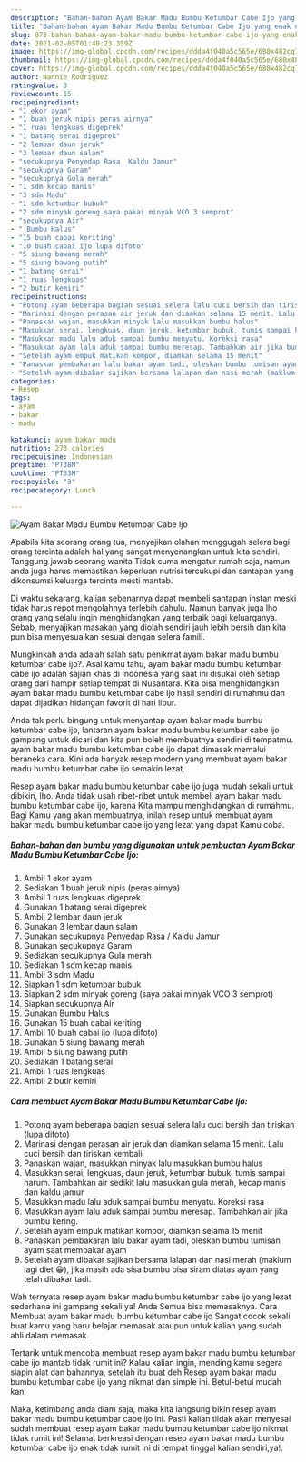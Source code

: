 ```yaml
---
description: "Bahan-bahan Ayam Bakar Madu Bumbu Ketumbar Cabe Ijo yang enak dan Mudah Dibuat"
title: "Bahan-bahan Ayam Bakar Madu Bumbu Ketumbar Cabe Ijo yang enak dan Mudah Dibuat"
slug: 873-bahan-bahan-ayam-bakar-madu-bumbu-ketumbar-cabe-ijo-yang-enak-dan-mudah-dibuat
date: 2021-02-05T01:40:23.359Z
image: https://img-global.cpcdn.com/recipes/ddda4f040a5c565e/680x482cq70/ayam-bakar-madu-bumbu-ketumbar-cabe-ijo-foto-resep-utama.jpg
thumbnail: https://img-global.cpcdn.com/recipes/ddda4f040a5c565e/680x482cq70/ayam-bakar-madu-bumbu-ketumbar-cabe-ijo-foto-resep-utama.jpg
cover: https://img-global.cpcdn.com/recipes/ddda4f040a5c565e/680x482cq70/ayam-bakar-madu-bumbu-ketumbar-cabe-ijo-foto-resep-utama.jpg
author: Nannie Rodriguez
ratingvalue: 3
reviewcount: 15
recipeingredient:
- "1 ekor ayam"
- "1 buah jeruk nipis peras airnya"
- "1 ruas lengkuas digeprek"
- "1 batang serai digeprek"
- "2 lembar daun jeruk"
- "3 lembar daun salam"
- "secukupnya Penyedap Rasa  Kaldu Jamur"
- "secukupnya Garam"
- "secukupnya Gula merah"
- "1 sdm kecap manis"
- "3 sdm Madu"
- "1 sdm ketumbar bubuk"
- "2 sdm minyak goreng saya pakai minyak VCO 3 semprot"
- "secukupnya Air"
- " Bumbu Halus"
- "15 buah cabai keriting"
- "10 buah cabai ijo lupa difoto"
- "5 siung bawang merah"
- "5 siung bawang putih"
- "1 batang serai"
- "1 ruas lengkuas"
- "2 butir kemiri"
recipeinstructions:
- "Potong ayam beberapa bagian sesuai selera lalu cuci bersih dan tiriskan (lupa difoto)"
- "Marinasi dengan perasan air jeruk dan diamkan selama 15 menit. Lalu cuci bersih dan tiriskan kembali"
- "Panaskan wajan, masukkan minyak lalu masukkan bumbu halus"
- "Masukkan serai, lengkuas, daun jeruk, ketumbar bubuk, tumis sampai harum. Tambahkan air sedikit lalu masukkan gula merah, kecap manis dan kaldu jamur"
- "Masukkan madu lalu aduk sampai bumbu menyatu. Koreksi rasa"
- "Masukkan ayam lalu aduk sampai bumbu meresap. Tambahkan air jika bumbu kering."
- "Setelah ayam empuk matikan kompor, diamkan selama 15 menit"
- "Panaskan pembakaran lalu bakar ayam tadi, oleskan bumbu tumisan ayam saat membakar ayam"
- "Setelah ayam dibakar sajikan bersama lalapan dan nasi merah (maklum lagi diet 😁), jika masih ada sisa bumbu bisa siram diatas ayam yang telah dibakar tadi."
categories:
- Resep
tags:
- ayam
- bakar
- madu

katakunci: ayam bakar madu 
nutrition: 273 calories
recipecuisine: Indonesian
preptime: "PT38M"
cooktime: "PT33M"
recipeyield: "3"
recipecategory: Lunch

---
```



![Ayam Bakar Madu Bumbu Ketumbar Cabe Ijo](https://img-global.cpcdn.com/recipes/ddda4f040a5c565e/680x482cq70/ayam-bakar-madu-bumbu-ketumbar-cabe-ijo-foto-resep-utama.jpg)

Apabila kita seorang orang tua, menyajikan olahan menggugah selera bagi orang tercinta adalah hal yang sangat menyenangkan untuk kita sendiri. Tanggung jawab seorang  wanita Tidak cuma mengatur rumah saja, namun anda juga harus memastikan keperluan nutrisi tercukupi dan santapan yang dikonsumsi keluarga tercinta mesti mantab.

Di waktu  sekarang, kalian sebenarnya dapat membeli santapan instan meski tidak harus repot mengolahnya terlebih dahulu. Namun banyak juga lho orang yang selalu ingin menghidangkan yang terbaik bagi keluarganya. Sebab, menyajikan masakan yang diolah sendiri jauh lebih bersih dan kita pun bisa menyesuaikan sesuai dengan selera famili. 



Mungkinkah anda adalah salah satu penikmat ayam bakar madu bumbu ketumbar cabe ijo?. Asal kamu tahu, ayam bakar madu bumbu ketumbar cabe ijo adalah sajian khas di Indonesia yang saat ini disukai oleh setiap orang dari hampir setiap tempat di Nusantara. Kita bisa menghidangkan ayam bakar madu bumbu ketumbar cabe ijo hasil sendiri di rumahmu dan dapat dijadikan hidangan favorit di hari libur.

Anda tak perlu bingung untuk menyantap ayam bakar madu bumbu ketumbar cabe ijo, lantaran ayam bakar madu bumbu ketumbar cabe ijo gampang untuk dicari dan kita pun boleh membuatnya sendiri di tempatmu. ayam bakar madu bumbu ketumbar cabe ijo dapat dimasak memalui beraneka cara. Kini ada banyak resep modern yang membuat ayam bakar madu bumbu ketumbar cabe ijo semakin lezat.

Resep ayam bakar madu bumbu ketumbar cabe ijo juga mudah sekali untuk dibikin, lho. Anda tidak usah ribet-ribet untuk membeli ayam bakar madu bumbu ketumbar cabe ijo, karena Kita mampu menghidangkan di rumahmu. Bagi Kamu yang akan membuatnya, inilah resep untuk membuat ayam bakar madu bumbu ketumbar cabe ijo yang lezat yang dapat Kamu coba.

<!--inarticleads1-->

##### Bahan-bahan dan bumbu yang digunakan untuk pembuatan Ayam Bakar Madu Bumbu Ketumbar Cabe Ijo:

1. Ambil 1 ekor ayam
1. Sediakan 1 buah jeruk nipis (peras airnya)
1. Ambil 1 ruas lengkuas digeprek
1. Gunakan 1 batang serai digeprek
1. Ambil 2 lembar daun jeruk
1. Gunakan 3 lembar daun salam
1. Gunakan secukupnya Penyedap Rasa / Kaldu Jamur
1. Gunakan secukupnya Garam
1. Sediakan secukupnya Gula merah
1. Sediakan 1 sdm kecap manis
1. Ambil 3 sdm Madu
1. Siapkan 1 sdm ketumbar bubuk
1. Siapkan 2 sdm minyak goreng (saya pakai minyak VCO 3 semprot)
1. Siapkan secukupnya Air
1. Gunakan  Bumbu Halus
1. Gunakan 15 buah cabai keriting
1. Ambil 10 buah cabai ijo (lupa difoto)
1. Gunakan 5 siung bawang merah
1. Ambil 5 siung bawang putih
1. Sediakan 1 batang serai
1. Ambil 1 ruas lengkuas
1. Ambil 2 butir kemiri




<!--inarticleads2-->

##### Cara membuat Ayam Bakar Madu Bumbu Ketumbar Cabe Ijo:

1. Potong ayam beberapa bagian sesuai selera lalu cuci bersih dan tiriskan (lupa difoto)
1. Marinasi dengan perasan air jeruk dan diamkan selama 15 menit. Lalu cuci bersih dan tiriskan kembali
1. Panaskan wajan, masukkan minyak lalu masukkan bumbu halus
1. Masukkan serai, lengkuas, daun jeruk, ketumbar bubuk, tumis sampai harum. Tambahkan air sedikit lalu masukkan gula merah, kecap manis dan kaldu jamur
1. Masukkan madu lalu aduk sampai bumbu menyatu. Koreksi rasa
1. Masukkan ayam lalu aduk sampai bumbu meresap. Tambahkan air jika bumbu kering.
1. Setelah ayam empuk matikan kompor, diamkan selama 15 menit
1. Panaskan pembakaran lalu bakar ayam tadi, oleskan bumbu tumisan ayam saat membakar ayam
1. Setelah ayam dibakar sajikan bersama lalapan dan nasi merah (maklum lagi diet 😁), jika masih ada sisa bumbu bisa siram diatas ayam yang telah dibakar tadi.




Wah ternyata resep ayam bakar madu bumbu ketumbar cabe ijo yang lezat sederhana ini gampang sekali ya! Anda Semua bisa memasaknya. Cara Membuat ayam bakar madu bumbu ketumbar cabe ijo Sangat cocok sekali buat kamu yang baru belajar memasak ataupun untuk kalian yang sudah ahli dalam memasak.

Tertarik untuk mencoba membuat resep ayam bakar madu bumbu ketumbar cabe ijo mantab tidak rumit ini? Kalau kalian ingin, mending kamu segera siapin alat dan bahannya, setelah itu buat deh Resep ayam bakar madu bumbu ketumbar cabe ijo yang nikmat dan simple ini. Betul-betul mudah kan. 

Maka, ketimbang anda diam saja, maka kita langsung bikin resep ayam bakar madu bumbu ketumbar cabe ijo ini. Pasti kalian tiidak akan menyesal sudah membuat resep ayam bakar madu bumbu ketumbar cabe ijo nikmat tidak rumit ini! Selamat berkreasi dengan resep ayam bakar madu bumbu ketumbar cabe ijo enak tidak rumit ini di tempat tinggal kalian sendiri,ya!.

